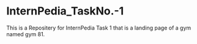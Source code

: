 # InternPedia_TaskNo.-1
This is a Repositery for InternPedia Task 1 that is a landing page of a gym named gym 81.
